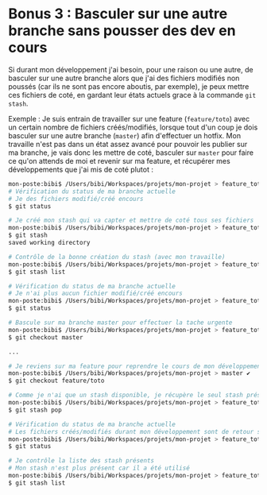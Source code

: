 # Bonus 3 : Basculer sur une autre branche sans pousser des dev en cours

Si durant mon développement j'ai besoin, pour une raison ou une autre, de basculer sur une autre branche alors que j'ai des fichiers modifiés non poussés (car ils ne sont pas encore aboutis, par exemple), je peux mettre ces fichiers de coté, en gardant leur états actuels grace à la commande `git stash`.

Exemple :
Je suis entrain de travailler sur une feature (`feature/toto`) avec un certain nombre de fichiers créés/modifiés, lorsque tout d'un coup je dois basculer sur une autre branche (`master`) afin d'effectuer un hotfix. 
Mon travaille n'est pas dans un état assez avancé pour pouvoir les publier sur ma branche, je vais donc les mettre de coté, basculer sur `master` pour faire ce qu'on attends de moi et revenir sur ma feature, et récupérer mes développements que j'ai mis de coté plutot :
```sh
mon-poste:bibi$ /Users/bibi/Workspaces/projets/mon-projet > feature_toto ✘ ✹ ✭
# Vérification du status de ma branche actuelle
# Je des fichiers modifié/créé encours
$ git status

# Je créé mon stash qui va capter et mettre de coté tous ses fichiers
mon-poste:bibi$ /Users/bibi/Workspaces/projets/mon-projet > feature_toto ✘ ✹ ✭
$ git stash
saved working directory

# Contrôle de la bonne création du stash (avec mon travaille)
mon-poste:bibi$ /Users/bibi/Workspaces/projets/mon-projet > feature_toto ✔
$ git stash list

# Vérification du status de ma branche actuelle
# Je n'ai plus aucun fichier modifié/créé encours
mon-poste:bibi$ /Users/bibi/Workspaces/projets/mon-projet > feature_toto ✔
$ git status

# Bascule sur ma branche master pour effectuer la tache urgente
mon-poste:bibi$ /Users/bibi/Workspaces/projets/mon-projet > feature_toto ✔
$ git checkout master

...

# Je reviens sur ma feature pour reprendre le cours de mon développement
mon-poste:bibi$ /Users/bibi/Workspaces/projets/mon-projet > master ✔
$ git checkout feature/toto

# Comme je n'ai que un stash disponible, je récupère le seul stash présent
mon-poste:bibi$ /Users/bibi/Workspaces/projets/mon-projet > feature_toto ✔
$ git stash pop

# Vérification du status de ma branche actuelle
# Les fichiers créés/modifiés durant mon développement sont de retour sur ma branche
mon-poste:bibi$ /Users/bibi/Workspaces/projets/mon-projet > feature_toto ✘ ✹ ✭
$ git status

# Je contrôle la liste des stash présents
# Mon stash n'est plus présent car il a été utilisé
mon-poste:bibi$ /Users/bibi/Workspaces/projets/mon-projet > feature_toto ✘ ✹ ✭
$ git stash list
`````



